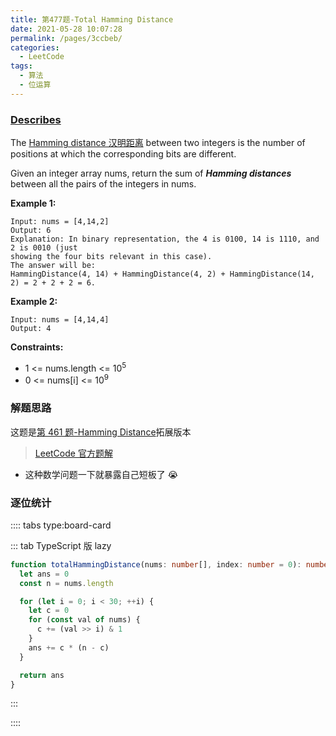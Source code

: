 ```yaml
---
title: 第477题-Total Hamming Distance
date: 2021-05-28 10:07:28
permalink: /pages/3ccbeb/
categories:
  - LeetCode
tags:
  - 算法
  - 位运算
---
```


### [Describes](https://leetcode-cn.com/problems/hamming-distance/)

The [Hamming distance 汉明距离](https://baike.baidu.com/item/%E6%B1%89%E6%98%8E%E8%B7%9D%E7%A6%BB) between two integers is the number of positions at which the corresponding bits are different.

Given an integer array <span class="span-shadow">nums</span>, return the sum of **_Hamming distances_** between all the pairs of the integers in <span class="span-shadow">nums</span>.

<!-- more -->

**Example 1:**

```
Input: nums = [4,14,2]
Output: 6
Explanation: In binary representation, the 4 is 0100, 14 is 1110, and 2 is 0010 (just
showing the four bits relevant in this case).
The answer will be:
HammingDistance(4, 14) + HammingDistance(4, 2) + HammingDistance(14, 2) = 2 + 2 + 2 = 6.
```

**Example 2:**

```
Input: nums = [4,14,4]
Output: 4
```

**Constraints:**

- <span class="span-shadow">1 <= nums.length <= 10<sup>5</sup></span>
- <span class="span-shadow">0 <= nums[i] <= 10<sup>9</sup></span>

### 解题思路

这题是[第 461 题-Hamming Distance](https://xiaojun996.top/pages/7dd8b3/)拓展版本

> [LeetCode 官方题解](https://leetcode-cn.com/problems/total-hamming-distance/solution/yi-ming-ju-chi-zong-he-by-leetcode-solut-t0ev/)

- 这种数学问题一下就暴露自己短板了 😭

### 逐位统计

:::: tabs type:board-card

::: tab TypeScript 版 lazy

```TypeScript
function totalHammingDistance(nums: number[], index: number = 0): number {
  let ans = 0
  const n = nums.length

  for (let i = 0; i < 30; ++i) {
    let c = 0
    for (const val of nums) {
      c += (val >> i) & 1
    }
    ans += c * (n - c)
  }

  return ans
}
```

:::

::::

